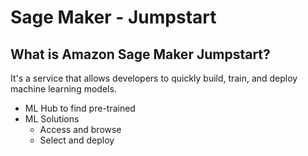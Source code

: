 # Sage Maker - Jumpstart

## What is Amazon Sage Maker Jumpstart?

It's a service that allows developers to quickly build, train, and deploy machine learning models.

 - ML Hub to find pre-trained
 - ML Solutions
   - Access and browse
   - Select and deploy